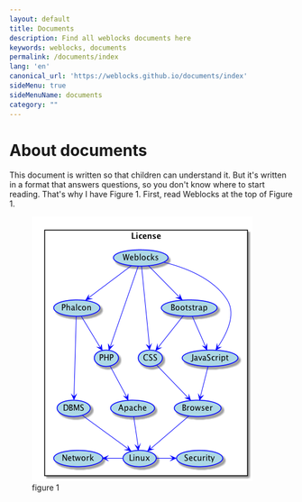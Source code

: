 ```yaml
---
layout: default
title: Documents
description: Find all weblocks documents here
keywords: weblocks, documents
permalink: /documents/index
lang: 'en'
canonical_url: 'https://weblocks.github.io/documents/index'
sideMenu: true
sideMenuName: documents
category: ""
---
```

<div class="container-fluid">
  <div class="row">
    <div class="col">
      <h1>About documents</h1>
    </div>
  </div>
  <div class="row">
    <div class="col-12 col-md-6">
      <p>
        This document is written so that children can understand it.
        But it's written in a format that answers questions,
        so you don't know where to start reading.
        That's why I have Figure 1.
        First, read Weblocks at the top of Figure 1.
      </p>
    </div>
    <div class="col-12 col-md-6">
      <figure class="figure">
        <img src="/assets/images/weblocks_dependency.png" class="figure-img img-fluid rounded m-0" alt="Weblocks Dependency">
        <figcaption class="figure-caption text-right">figure 1</figcaption>
      </figure>
    </div>
  </div>
</div>
